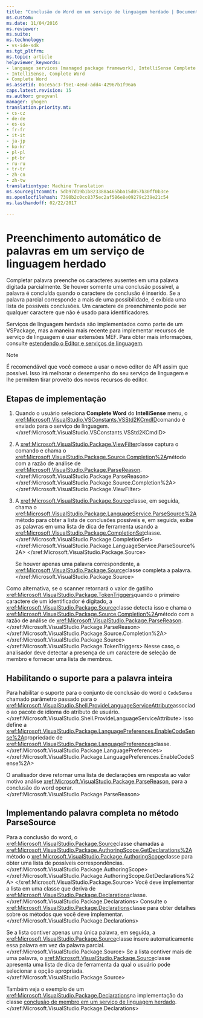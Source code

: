 ```yaml
---
title: "Conclusão do Word em um serviço de linguagem herdado | Documentos do Microsoft"
ms.custom: 
ms.date: 11/04/2016
ms.reviewer: 
ms.suite: 
ms.technology:
- vs-ide-sdk
ms.tgt_pltfrm: 
ms.topic: article
helpviewer_keywords:
- language services [managed package framework], IntelliSense Complete Word
- IntelliSense, Complete Word
- Complete Word
ms.assetid: 0ace5ac3-f9e1-4e6d-add4-42967b1f96a6
caps.latest.revision: 15
ms.author: gregvanl
manager: ghogen
translation.priority.mt:
- cs-cz
- de-de
- es-es
- fr-fr
- it-it
- ja-jp
- ko-kr
- pl-pl
- pt-br
- ru-ru
- tr-tr
- zh-cn
- zh-tw
translationtype: Machine Translation
ms.sourcegitcommit: 5db97d19b1b823388a465bba15d057b30ff0b3ce
ms.openlocfilehash: 7390b2c0cc8375ec2af586e8e09279c239e21c54
ms.lasthandoff: 02/22/2017

---
```

# <a name="word-completion-in-a-legacy-language-service"></a>Preenchimento automático de palavras em um serviço de linguagem herdado
Completar palavra preenche os caracteres ausentes em uma palavra digitada parcialmente. Se houver somente uma conclusão possível, a palavra é concluída quando o caractere de conclusão é inserido. Se a palavra parcial corresponde a mais de uma possibilidade, é exibida uma lista de possíveis conclusões. Um caractere de preenchimento pode ser qualquer caractere que não é usado para identificadores.  
  
 Serviços de linguagem herdada são implementados como parte de um VSPackage, mas a maneira mais recente para implementar recursos de serviço de linguagem é usar extensões MEF. Para obter mais informações, consulte [estendendo o Editor e serviços de linguagem](../../extensibility/extending-the-editor-and-language-services.md).  
  
> [!NOTE]
>  É recomendável que você comece a usar o novo editor de API assim que possível. Isso irá melhorar o desempenho do seu serviço de linguagem e lhe permitem tirar proveito dos novos recursos do editor.  
  
## <a name="implementation-steps"></a>Etapas de implementação  
  
1.  Quando o usuário seleciona **Complete Word** do **IntelliSense** menu, o <xref:Microsoft.VisualStudio.VSConstants.VSStd2KCmdID>comando é enviado para o serviço de linguagem.</xref:Microsoft.VisualStudio.VSConstants.VSStd2KCmdID>  
  
2.  A <xref:Microsoft.VisualStudio.Package.ViewFilter>classe captura o comando e chama o <xref:Microsoft.VisualStudio.Package.Source.Completion%2A>método com a razão de análise de <xref:Microsoft.VisualStudio.Package.ParseReason>.</xref:Microsoft.VisualStudio.Package.ParseReason> </xref:Microsoft.VisualStudio.Package.Source.Completion%2A> </xref:Microsoft.VisualStudio.Package.ViewFilter>  
  
3.  A <xref:Microsoft.VisualStudio.Package.Source>classe, em seguida, chama o <xref:Microsoft.VisualStudio.Package.LanguageService.ParseSource%2A>método para obter a lista de conclusões possíveis e, em seguida, exibe as palavras em uma lista de dica de ferramenta usando a <xref:Microsoft.VisualStudio.Package.CompletionSet>classe.</xref:Microsoft.VisualStudio.Package.CompletionSet> </xref:Microsoft.VisualStudio.Package.LanguageService.ParseSource%2A> </xref:Microsoft.VisualStudio.Package.Source>  
  
     Se houver apenas uma palavra correspondente, a <xref:Microsoft.VisualStudio.Package.Source>classe completa a palavra.</xref:Microsoft.VisualStudio.Package.Source>  
  
 Como alternativa, se o scanner retornará o valor de gatilho <xref:Microsoft.VisualStudio.Package.TokenTriggers>quando o primeiro caractere de um identificador é digitado, a <xref:Microsoft.VisualStudio.Package.Source>classe detecta isso e chama o <xref:Microsoft.VisualStudio.Package.Source.Completion%2A>método com a razão de análise de <xref:Microsoft.VisualStudio.Package.ParseReason>.</xref:Microsoft.VisualStudio.Package.ParseReason> </xref:Microsoft.VisualStudio.Package.Source.Completion%2A> </xref:Microsoft.VisualStudio.Package.Source> </xref:Microsoft.VisualStudio.Package.TokenTriggers> Nesse caso, o analisador deve detectar a presença de um caractere de seleção de membro e fornecer uma lista de membros.  
  
## <a name="enabling-support-for-the-complete-word"></a>Habilitando o suporte para a palavra inteira  
 Para habilitar o suporte para o conjunto de conclusão do word o `CodeSense` chamado parâmetro passado para o <xref:Microsoft.VisualStudio.Shell.ProvideLanguageServiceAttribute>associado ao pacote de idioma do atributo de usuário.</xref:Microsoft.VisualStudio.Shell.ProvideLanguageServiceAttribute> Isso define a <xref:Microsoft.VisualStudio.Package.LanguagePreferences.EnableCodeSense%2A>propriedade de <xref:Microsoft.VisualStudio.Package.LanguagePreferences>classe.</xref:Microsoft.VisualStudio.Package.LanguagePreferences> </xref:Microsoft.VisualStudio.Package.LanguagePreferences.EnableCodeSense%2A>  
  
 O analisador deve retornar uma lista de declarações em resposta ao valor motivo análise <xref:Microsoft.VisualStudio.Package.ParseReason>, para a conclusão do word operar.</xref:Microsoft.VisualStudio.Package.ParseReason>  
  
## <a name="implementing-complete-word-in-the-parsesource-method"></a>Implementando palavra completa no método ParseSource  
 Para a conclusão do word, o <xref:Microsoft.VisualStudio.Package.Source>classe chamadas a <xref:Microsoft.VisualStudio.Package.AuthoringScope.GetDeclarations%2A>método o <xref:Microsoft.VisualStudio.Package.AuthoringScope>classe para obter uma lista de possíveis correspondências.</xref:Microsoft.VisualStudio.Package.AuthoringScope> </xref:Microsoft.VisualStudio.Package.AuthoringScope.GetDeclarations%2A> </xref:Microsoft.VisualStudio.Package.Source> Você deve implementar a lista em uma classe que deriva de <xref:Microsoft.VisualStudio.Package.Declarations>classe.</xref:Microsoft.VisualStudio.Package.Declarations> Consulte o <xref:Microsoft.VisualStudio.Package.Declarations>classe para obter detalhes sobre os métodos que você deve implementar.</xref:Microsoft.VisualStudio.Package.Declarations>  
  
 Se a lista contiver apenas uma única palavra, em seguida, a <xref:Microsoft.VisualStudio.Package.Source>classe insere automaticamente essa palavra em vez da palavra parcial.</xref:Microsoft.VisualStudio.Package.Source> Se a lista contiver mais de uma palavra, o <xref:Microsoft.VisualStudio.Package.Source>classe apresenta uma lista de dica de ferramenta da qual o usuário pode selecionar a opção apropriada.</xref:Microsoft.VisualStudio.Package.Source>  
  
 Também veja o exemplo de um <xref:Microsoft.VisualStudio.Package.Declarations>na implementação da classe [conclusão de membro em um serviço de linguagem herdado](../../extensibility/internals/member-completion-in-a-legacy-language-service.md).</xref:Microsoft.VisualStudio.Package.Declarations>

